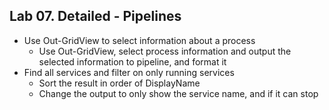 ## Lab 07. Detailed - Pipelines

- Use Out-GridView to select information about a process
    - Use Out-GridView, select process information and output the selected information to pipeline, and format it
- Find all services and filter on only running services
    - Sort the result in order of DisplayName
    - Change the output to only show the service name, and if it can stop